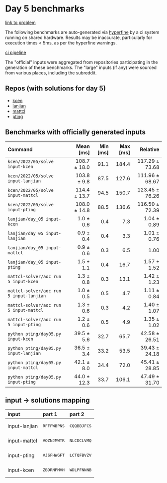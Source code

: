 # Day 5 benchmarks

[link to problem](http://adventofcode.com/2022/day/5)

The following benchmarks are auto-generated via [hyperfine](https://github.com/sharkdp/hyperfine) by a ci system running on shared hardware. Results may be inaccurate, particularly for execution times < 5ms, as per the hyperfine warnings.

[ci pipeline](http://ci.papercode.net:8080/teams/aoc2022/pipelines/aoc-compare-2022)

The "official" inputs were aggregated from repositories participating in the generation of these benchmarks. The "large" inputs (if any) were sourced from various places, including the subreddit.

## Repos (with solutions for day 5)


- [kcen](https://github.com/kcen/AdventOfCode)
- [lanjian](https://github.com/LanJian/aoc-2022)
- [mattcl](https://github.com/mattcl/aoc2022)
- [pting](https://github.com/pting/aoc2022)

## Benchmarks with officially generated inputs
| Command | Mean [ms] | Min [ms] | Max [ms] | Relative |
|:---|---:|---:|---:|---:|
| `kcen/2022/05/solve input-kcen` | 108.7 ± 18.0 | 91.1 | 184.4 | 117.29 ± 73.68 |
| `kcen/2022/05/solve input-lanjian` | 103.8 ± 9.8 | 87.5 | 127.6 | 111.96 ± 68.67 |
| `kcen/2022/05/solve input-mattcl` | 114.4 ± 13.7 | 94.5 | 150.7 | 123.45 ± 76.26 |
| `kcen/2022/05/solve input-pting` | 108.0 ± 14.8 | 88.5 | 136.6 | 116.50 ± 72.39 |
| `lanjian/day_05 input-kcen` | 1.0 ± 0.6 | 0.4 | 7.3 | 1.04 ± 0.89 |
| `lanjian/day_05 input-lanjian` | 0.9 ± 0.4 | 0.4 | 3.3 | 1.01 ± 0.76 |
| `lanjian/day_05 input-mattcl` | 0.9 ± 0.6 | 0.3 | 6.5 | 1.00 |
| `lanjian/day_05 input-pting` | 1.5 ± 1.1 | 0.4 | 16.7 | 1.57 ± 1.52 |
| `mattcl-solver/aoc run 5 input-kcen` | 1.3 ± 0.8 | 0.3 | 13.1 | 1.42 ± 1.23 |
| `mattcl-solver/aoc run 5 input-lanjian` | 1.0 ± 0.5 | 0.5 | 4.7 | 1.11 ± 0.84 |
| `mattcl-solver/aoc run 5 input-mattcl` | 1.3 ± 0.6 | 0.3 | 4.2 | 1.40 ± 1.07 |
| `mattcl-solver/aoc run 5 input-pting` | 1.2 ± 0.6 | 0.5 | 4.9 | 1.35 ± 1.02 |
| `python pting/day05.py input-kcen` | 39.5 ± 5.6 | 32.7 | 65.7 | 42.58 ± 26.51 |
| `python pting/day05.py input-lanjian` | 36.5 ± 3.4 | 33.2 | 53.5 | 39.43 ± 24.18 |
| `python pting/day05.py input-mattcl` | 42.1 ± 8.0 | 34.4 | 72.0 | 45.41 ± 28.85 |
| `python pting/day05.py input-pting` | 44.0 ± 12.3 | 33.7 | 106.1 | 47.49 ± 31.70 |

## input -> solutions mapping
|input|part 1|part 2|
|:---|:---|:---|
|input-lanjian|<pre>RFFFWBPNS</pre>|<pre>CQQBBJFCS</pre>|
|input-mattcl|<pre>VQZNJMWTR</pre>|<pre>NLCDCLVMQ</pre>|
|input-pting|<pre>VJSFHWGFT</pre>|<pre>LCTQFBVZV</pre>|
|input-kcen|<pre>ZBDRNPMVH</pre>|<pre>WDLPFNNNB</pre>|
